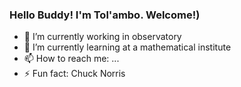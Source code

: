 ### Hello Buddy! I'm Tol'ambo. Welcome!)



- 🔭 I’m currently working in observatory
- 🌱 I’m currently learning at a mathematical institute
- 📫 How to reach me: ...
- ⚡ Fun fact: Chuck Norris
